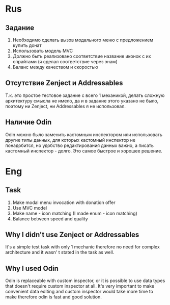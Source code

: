 # Rus

## Задание

1) Необходимо сделать вызов модального меню с предложением купить донат
2) Использовать модель MVC
3) Должно быть реализовано соответствие название иконок с их спрайтами (я сделал соответствие через
   энам)
4) Баланс между качеством и скоростью

## Отсутствие Zenject и Addressables

Т.к. это простое тестовое задание с всего 1 механикой, делать сложную архитектуру смысла не имело,
да и в задание этого указано не было, поэтому ни Zenject, ни Addressables я не использовал.

## Наличие Odin

Odin можно было заменить кастомным инспектором или использовать другие типы данных, для которых
кастомный инспектор не понадобится, но удобство редактирования данных важно, а писать кастомный
инспектор - долго. Это самое быстрое и хорошее решение.

# Eng

## Task

1) Make modal menu invocation with donation offer
2) Use MVC model
3) Make name - icon matching (I made enum - icon matching)
4) Balance between speed and quality

## Why I didn't use Zenject or Addressables

It's a simple test task with only 1 mechanic therefore no need for complex architecture and it wasn'
t stated in the task as well.

## Why I used Odin

Odin is replaceable with custom inspector, or it is possible to use data types that doesn't require
custom inspector at all. It's very important to make convenient data editing and custom
inspector would take more time to make therefore odin is fast and good solution.